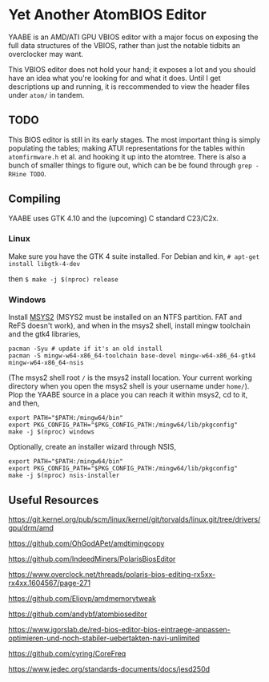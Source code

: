 # Yet Another AtomBIOS Editor

YAABE is an AMD/ATI GPU VBIOS editor with a major focus on exposing the full
data structures of the VBIOS, rather than just the notable tidbits an
overclocker may want.

This VBIOS editor does not hold your hand; it exposes a lot and you should have
an idea what you're looking for and what it does. Until I get descriptions up
and running, it is reccommended to view the header files under `atom/` in tandem.

## TODO

This BIOS editor is still in its early stages. The most important thing is
simply populating the tables; making ATUI representations for the tables within
`atomfirmware.h` et al. and hooking it up into the atomtree. There is also a
bunch of smaller things to figure out, which can be be found through
`grep -RHine TODO`.

## Compiling

YAABE uses GTK 4.10 and the (upcoming) C standard C23/C2x. 

### Linux

Make sure you have the GTK 4 suite installed. For Debian and kin,
`# apt-get install libgtk-4-dev`

then `$ make -j $(nproc) release`

### Windows

Install [MSYS2](https://www.msys2.org) (MSYS2 must be installed on an NTFS partition.
FAT and ReFS doesn't work), and when in the msys2 shell, install mingw toolchain and
the gtk4 libraries, 

```shell
pacman -Syu # update if it's an old install
pacman -S mingw-w64-x86_64-toolchain base-devel mingw-w64-x86_64-gtk4 mingw-w64-x86_64-nsis
```

(The msys2 shell root `/` is the msys2 install location. Your current working directory
when you open the msys2 shell is your username under `home/`). Plop the YAABE source in
a place you can reach it within msys2, cd to it, and then,

```shell
export PATH="$PATH:/mingw64/bin"
export PKG_CONFIG_PATH="$PKG_CONFIG_PATH:/mingw64/lib/pkgconfig"
make -j $(nproc) windows
```

Optionally, create an installer wizard through NSIS,

```shell
export PATH="$PATH:/mingw64/bin"
export PKG_CONFIG_PATH="$PKG_CONFIG_PATH:/mingw64/lib/pkgconfig"
make -j $(nproc) nsis-installer
```

## Useful Resources

https://git.kernel.org/pub/scm/linux/kernel/git/torvalds/linux.git/tree/drivers/gpu/drm/amd

https://github.com/OhGodAPet/amdtimingcopy

https://github.com/IndeedMiners/PolarisBiosEditor

https://www.overclock.net/threads/polaris-bios-editing-rx5xx-rx4xx.1604567/page-271

https://github.com/Eliovp/amdmemorytweak

https://github.com/andybf/atombioseditor

https://www.igorslab.de/red-bios-editor-bios-eintraege-anpassen-optimieren-und-noch-stabiler-uebertakten-navi-unlimited

https://github.com/cyring/CoreFreq

https://www.jedec.org/standards-documents/docs/jesd250d
